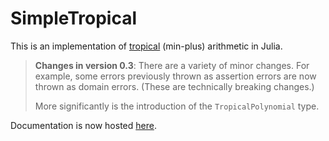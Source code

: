 # SimpleTropical


This is an implementation of [tropical](https://en.wikipedia.org/wiki/Tropical_semiring) (min-plus) arithmetic in Julia.

> **Changes in version 0.3**: There are a variety of minor changes. For example, some errors previously thrown as assertion errors are now thrown as domain errors. (These are technically breaking changes.) <p>More significantly is the introduction of the `TropicalPolynomial` type. 


Documentation is now hosted [here](https://docs.juliahub.com/General/SimpleTropical/).

